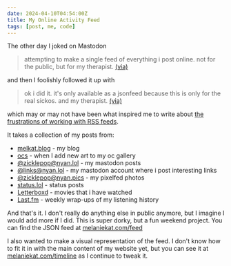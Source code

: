 ```yaml
---
date: 2024-04-10T04:54:00Z
title: My Online Activity Feed
tags: [post, me, code]
---
```


The other day I joked on Mastodon

> attempting to make a single feed of everything i post online. not for the public, but for my therapist. [(via)](https://nyan.lol/@zicklepop/112187986787165189)

and then I foolishly followed it up with

> ok i did it. it's only available as a jsonfeed because this is only for the real sickos. and my therapist. [(via)](https://nyan.lol/@zicklepop/112188564423006618)

which may or may not have been what inspired me to write about [the frustrations of working with RSS feeds](https://melkat.blog/p/embrace-jsonfeed).

It takes a collection of my posts from:

- [melkat.blog](https://melkat.blog) - my blog
- [ocs](https://melaniekat.com/ocs) - when I add new art to my oc gallery
- [@zicklepop@nyan.lol](https://nyan.lol/@zicklepop) - my mastodon posts
- [@links@nyan.lol](https://nyan.lol/@links) - my mastodon account where i post interesting links
- [@zicklepop@nyan.pics](https://nyan.pics/@zicklepop) - my pixelfed photos
- [status.lol](https://status.melanie.lol/) - status posts
- [Letterboxd](https://letterboxd.com/zicklepop/) - movies that i have watched
- [Last.fm](https://www.last.fm/user/zicklepop) - weekly wrap-ups of my listening history

And that's it. I don't really do anything else in public anymore, but I imagine I would add more if I did. This is super dorky, but a fun weekend project. You can find the JSON feed at [melaniekat.com/feed](https://melaniekat.com/feed)

I also wanted to make a visual representation of the feed. I don't know how to fit it in with the main content of my website yet, but you can see it at [melaniekat.com/timeline](https://melaniekat.com/timeline) as I continue to tweak it.
